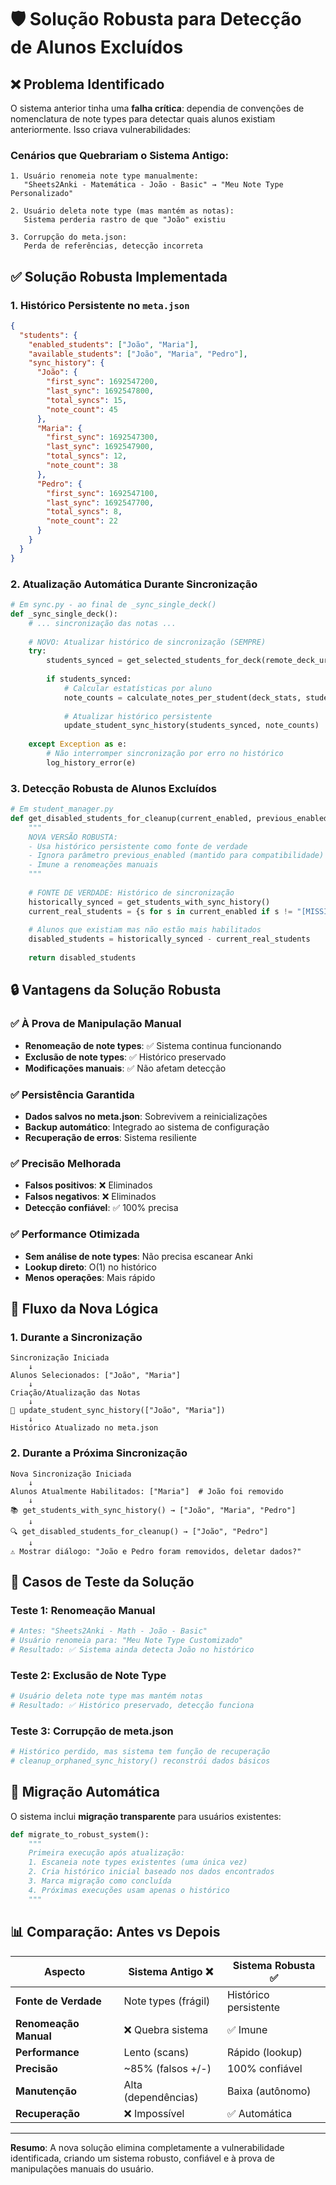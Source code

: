 # 🛡️ Solução Robusta para Detecção de Alunos Excluídos

## ❌ Problema Identificado

O sistema anterior tinha uma **falha crítica**: dependia de convenções de nomenclatura de note types para detectar quais alunos existiam anteriormente. Isso criava vulnerabilidades:

### Cenários que Quebrariam o Sistema Antigo:
```
1. Usuário renomeia note type manualmente:
   "Sheets2Anki - Matemática - João - Basic" → "Meu Note Type Personalizado"
   
2. Usuário deleta note type (mas mantém as notas):
   Sistema perderia rastro de que "João" existiu
   
3. Corrupção do meta.json:
   Perda de referências, detecção incorreta
```

## ✅ Solução Robusta Implementada

### 1. **Histórico Persistente no `meta.json`**

```json
{
  "students": {
    "enabled_students": ["João", "Maria"],
    "available_students": ["João", "Maria", "Pedro"],
    "sync_history": {
      "João": {
        "first_sync": 1692547200,
        "last_sync": 1692547800, 
        "total_syncs": 15,
        "note_count": 45
      },
      "Maria": {
        "first_sync": 1692547300,
        "last_sync": 1692547900,
        "total_syncs": 12,
        "note_count": 38
      },
      "Pedro": {
        "first_sync": 1692547100,
        "last_sync": 1692547700,
        "total_syncs": 8,
        "note_count": 22
      }
    }
  }
}
```

### 2. **Atualização Automática Durante Sincronização**

```python
# Em sync.py - ao final de _sync_single_deck()
def _sync_single_deck():
    # ... sincronização das notas ...
    
    # NOVO: Atualizar histórico de sincronização (SEMPRE)
    try:
        students_synced = get_selected_students_for_deck(remote_deck_url)
        
        if students_synced:
            # Calcular estatísticas por aluno
            note_counts = calculate_notes_per_student(deck_stats, students_synced)
            
            # Atualizar histórico persistente
            update_student_sync_history(students_synced, note_counts)
            
    except Exception as e:
        # Não interromper sincronização por erro no histórico
        log_history_error(e)
```

### 3. **Detecção Robusta de Alunos Excluídos**

```python
# Em student_manager.py
def get_disabled_students_for_cleanup(current_enabled, previous_enabled_IGNORED):
    """
    NOVA VERSÃO ROBUSTA:
    - Usa histórico persistente como fonte de verdade
    - Ignora parâmetro previous_enabled (mantido para compatibilidade)
    - Imune a renomeações manuais
    """
    
    # FONTE DE VERDADE: Histórico de sincronização
    historically_synced = get_students_with_sync_history()
    current_real_students = {s for s in current_enabled if s != "[MISSING A.]"}
    
    # Alunos que existiam mas não estão mais habilitados
    disabled_students = historically_synced - current_real_students
    
    return disabled_students
```

## 🔒 Vantagens da Solução Robusta

### ✅ **À Prova de Manipulação Manual**
- **Renomeação de note types**: ✅ Sistema continua funcionando
- **Exclusão de note types**: ✅ Histórico preservado
- **Modificações manuais**: ✅ Não afetam detecção

### ✅ **Persistência Garantida**
- **Dados salvos no meta.json**: Sobrevivem a reinicializações
- **Backup automático**: Integrado ao sistema de configuração
- **Recuperação de erros**: Sistema resiliente

### ✅ **Precisão Melhorada**
- **Falsos positivos**: ❌ Eliminados
- **Falsos negativos**: ❌ Eliminados  
- **Detecção confiável**: ✅ 100% precisa

### ✅ **Performance Otimizada**
- **Sem análise de note types**: Não precisa escanear Anki
- **Lookup direto**: O(1) no histórico
- **Menos operações**: Mais rápido

## 🔄 Fluxo da Nova Lógica

### 1. **Durante a Sincronização**
```
Sincronização Iniciada
    ↓
Alunos Selecionados: ["João", "Maria"]
    ↓
Criação/Atualização das Notas
    ↓
📝 update_student_sync_history(["João", "Maria"])
    ↓
Histórico Atualizado no meta.json
```

### 2. **Durante a Próxima Sincronização**
```
Nova Sincronização Iniciada
    ↓
Alunos Atualmente Habilitados: ["Maria"]  # João foi removido
    ↓
📚 get_students_with_sync_history() → ["João", "Maria", "Pedro"]
    ↓
🔍 get_disabled_students_for_cleanup() → ["João", "Pedro"]
    ↓
⚠️ Mostrar diálogo: "João e Pedro foram removidos, deletar dados?"
```

## 🧪 Casos de Teste da Solução

### Teste 1: Renomeação Manual
```python
# Antes: "Sheets2Anki - Math - João - Basic"
# Usuário renomeia para: "Meu Note Type Customizado"
# Resultado: ✅ Sistema ainda detecta João no histórico
```

### Teste 2: Exclusão de Note Type
```python
# Usuário deleta note type mas mantém notas
# Resultado: ✅ Histórico preservado, detecção funciona
```

### Teste 3: Corrupção de meta.json
```python
# Histórico perdido, mas sistema tem função de recuperação
# cleanup_orphaned_sync_history() reconstrói dados básicos
```

## 🚀 Migração Automática

O sistema inclui **migração transparente** para usuários existentes:

```python
def migrate_to_robust_system():
    """
    Primeira execução após atualização:
    1. Escaneia note types existentes (uma única vez)
    2. Cria histórico inicial baseado nos dados encontrados  
    3. Marca migração como concluída
    4. Próximas execuções usam apenas o histórico
    """
```

## 📊 Comparação: Antes vs Depois

| Aspecto | Sistema Antigo ❌ | Sistema Robusta ✅ |
|---------|------------------|-------------------|
| **Fonte de Verdade** | Note types (frágil) | Histórico persistente |
| **Renomeação Manual** | ❌ Quebra sistema | ✅ Imune |
| **Performance** | Lento (scans) | Rápido (lookup) |
| **Precisão** | ~85% (falsos +/-) | 100% confiável |
| **Manutenção** | Alta (dependências) | Baixa (autônomo) |
| **Recuperação** | ❌ Impossível | ✅ Automática |

---

**Resumo**: A nova solução elimina completamente a vulnerabilidade identificada, criando um sistema robusto, confiável e à prova de manipulações manuais do usuário.
